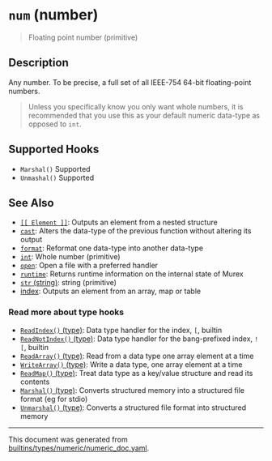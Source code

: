 # `num` (number)

> Floating point number (primitive)

## Description

Any number. To be precise, a full set of all IEEE-754 64-bit floating-point
numbers.

> Unless you specifically know you only want whole numbers, it is recommended
> that you use this as your default numeric data-type as opposed to `int`.

## Supported Hooks

* `Marshal()`
    Supported
* `Unmashal()`
    Supported

## See Also

* [`[[ Element ]]`](../parser/element.md):
  Outputs an element from a nested structure
* [`cast`](../commands/cast.md):
  Alters the data-type of the previous function without altering its output
* [`format`](../commands/format.md):
  Reformat one data-type into another data-type
* [`int`](../types/int.md):
  Whole number (primitive)
* [`open`](../commands/open.md):
  Open a file with a preferred handler
* [`runtime`](../commands/runtime.md):
  Returns runtime information on the internal state of Murex
* [`str` (string)](../types/str.md):
  string (primitive)
* [index](../parser/item-index.md):
  Outputs an element from an array, map or table

### Read more about type hooks

- [`ReadIndex()` (type)](../apis/ReadIndex.md): Data type handler for the index, `[`, builtin
- [`ReadNotIndex()` (type)](../apis/ReadNotIndex.md): Data type handler for the bang-prefixed index, `![`, builtin
- [`ReadArray()` (type)](../apis/ReadArray.md): Read from a data type one array element at a time
- [`WriteArray()` (type)](../apis/WriteArray.md): Write a data type, one array element at a time
- [`ReadMap()` (type)](../apis/ReadMap.md): Treat data type as a key/value structure and read its contents
- [`Marshal()` (type)](../apis/Marshal.md): Converts structured memory into a structured file format (eg for stdio)
- [`Unmarshal()` (type)](../apis/Unmarshal.md): Converts a structured file format into structured memory

<hr/>

This document was generated from [builtins/types/numeric/numeric_doc.yaml](https://github.com/lmorg/murex/blob/master/builtins/types/numeric/numeric_doc.yaml).